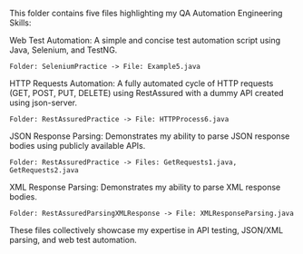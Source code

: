 This folder contains five files highlighting my QA Automation Engineering Skills:

Web Test Automation: A simple and concise test automation script using Java, Selenium, and TestNG.

    Folder: SeleniumPractice -> File: Example5.java   

HTTP Requests Automation: A fully automated cycle of HTTP requests (GET, POST, PUT, DELETE) using RestAssured with a dummy API created using json-server.

    Folder: RestAssuredPractice -> File: HTTPProcess6.java
  
JSON Response Parsing: Demonstrates my ability to parse JSON response bodies using publicly available APIs.

    Folder: RestAssuredPractice -> Files: GetRequests1.java, GetRequests2.java

XML Response Parsing: Demonstrates my ability to parse XML response bodies.

    Folder: RestAssuredParsingXMLResponse -> File: XMLResponseParsing.java
    
These files collectively showcase my expertise in API testing, JSON/XML parsing, and web test automation.
